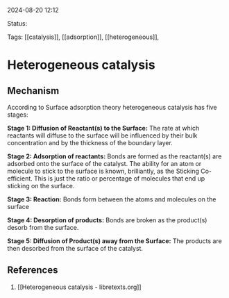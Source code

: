 2024-08-20 12:12

Status:

Tags: [[catalysis]], [[adsorption]], [[heterogeneous]], 

# Heterogeneous catalysis

## Mechanism

According to Surface adsorption theory heterogeneous catalysis has five stages:

**Stage 1: Diffusion of Reactant(s) to the Surface:**
The rate at which reactants will diffuse to the surface will be influenced by their bulk concentration and by the thickness of the boundary layer.

**Stage 2: Adsorption of reactants:**
Bonds are formed as the reactant(s) are adsorbed onto the surface of the catalyst. The ability for an atom or molecule to stick to the surface is known, brilliantly, as the Sticking Co-efficient. This is just the ratio or percentage of molecules that end up sticking on the surface.

**Stage 3: Reaction:**
Bonds form between the atoms and molecules on the surface

**Stage 4: Desorption of products:**
Bonds are broken as the product(s) desorb from the surface.

**Stage 5: Diffusion of Product(s) away from the Surface:**
The products are then desorbed from the surface of the catalyst.

## References
1. [[Heterogeneous catalysis - libretexts.org]]
